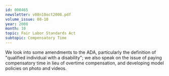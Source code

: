 ```yaml
---
id: 000465
newsletter: v08n10oct2008.pdf
volume_issue: 08-10
year: 2008
month: 10
topic: Fair Labor Standards Act
subtopic: Compensatory Time
---
```


We look into some amendments to the ADA, particularly the definition of "qualified individual with a disability"; we also speak on the issue of paying compensatory time in lieu of overtime compensation, and developing model policies on photo and videos.